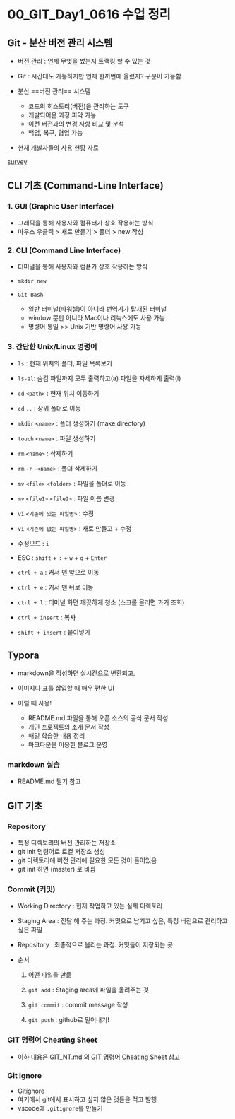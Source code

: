 # 00_GIT_Day1_0616 수업 정리

## Git - 분산 버전 관리 시스템

* 버전 관리 : 언제 무엇을 썼는지 트랙킹 할 수 있는 것
* Git : 시간대도 가능하지만 언제 한꺼번에 올렸지? 구분이 가능함
* 분산 ==버전 관리== 시스템
  * 코드의 히스토리(버전)을 관리하는 도구
  * 개발되어온 과정 파악 가능
  * 이전 버전과의 변경 사항 비교 및 분석
  * 백업, 복구, 협업 가능




* 현재 개발자들의 사용 현황 자료

[survey](https://insights.stackoverflow.com/survey/2020#technology-what-languages-are-associated-with-the-highest-salaries-worldwide-global)



## CLI 기초 (Command-Line Interface)

### 1. GUI (Graphic User Interface)

* 그래픽을 통해 사용자와 컴퓨터가 상호 작용하는 방식
* 마우스 우클릭 > 새로 만들기 > 폴더 > new 작성



### 2. CLI (Command Line Interface)

* 터미널을 통해 사용자와 컴픁가 상호 작용하는 방식
* `mkdir new`



* `Git Bash` 
  *  일반 터미널(파워셀)이 아니라 번역기가 탑재된 터미널
  * window 뿐만 아니라 Mac이나 리눅스에도 사용 가능
  * 명령어 통일 >> Unix 기반 명령어 사용 가능



### 3. 간단한 Unix/Linux 명령어

* `ls` : 현재 위치의 폴더, 파일 목록보기
* `ls-al`: 숨김 파일까지 모두 출력하고(a) 파일을 자세하게 출력(l)
* `cd` `<path>` : 현재 위치 이동하기
* `cd` `..` : 상위 폴더로 이동
* `mkdir` `<name>` : 폴더 생성하기 (make directory)
* `touch` `<name>` : 파일 생성하기
* `rm` `<name>` : 삭제하기
* `rm` `-r` `-<name>` : 폴더 삭제하기
* `mv` `<file>` `<folder>` : 파일을 폴더로 이동
* `mv` `<file1>` `<file2>` : 파일 이름 변경



* `vi` `<기존에 있는 파일명>` : 수정
* `vi` `<기존에 없는 파일명>` : 새로 만들고 + 수정



* 수정모드 : `i`
* ESC : `shift` + `:`  +  `w` + `q` + `Enter`
* `ctrl + a` : 커서 맨 앞으로 이동
* `ctrl + e` : 커서 맨 뒤로 이동
* `ctrl + l` : 터미널 화면 깨끗하게 청소 (스크롤 올리면 과거 조회)
* `ctrl + insert` : 복사
* `shift + insert` : 붙여넣기



## Typora

* markdown을 작성하면 실시간으로 변환되고,
* 이미지나 표를 삽입할 때 매우 편한 UI



* 이럴 때 사용!
  * README.md 파일을 통해 오픈 소스의 공식 문서 작성
  * 개인 프로젝트의 소개 문서 작성
  * 매일 학습한 내용 정리
  * 마크다운을 이용한 블로그 운영



### markdown 실습

* README.md 필기 참고





## GIT 기초

### Repository

* 특정 디렉토리의 버전 관리하는 저장소
* git init 명령어로 로컬 저장소 생성
* git 디렉토리에 버전 관리에 필요한 모든 것이 들어있음
* git init 하면 (master) 로 바뀜



### Commit (커밋)

* Working Directory : 현재 작업하고 있는 실제 디렉토리
* Staging Area : 전달 해 주는 과정. 커밋으로 남기고 싶은, 특정 버전으로 관리하고 싶은 파일
* Repository : 최종적으로 올리는 과정. 커밋들이 저장되는 곳



* 순서

  1. 어떤 파일을 만듦

  2. `git add` : Staging area에 파일을 올려주는 것
  3. `git commit` : commit message 작성
  4. `git push` : github로 밀어내기!



### GIT 명령어 Cheating Sheet

* 이하 내용은 GIT_NT.md  의 GIT 명령어 Cheating Sheet 참고



### Git ignore



* [Gitignore](https://www.toptal.com/developers/gitignore/)
* 여기에서 git에서 표시하고 싶지 않은 것들을 적고 발행
* vscode에 `.gitignore`를 만들기

